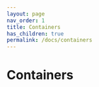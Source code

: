 ```yaml
---
layout: page
nav_order: 1
title: Containers
has_children: true
permalink: /docs/containers
---
```

# Containers